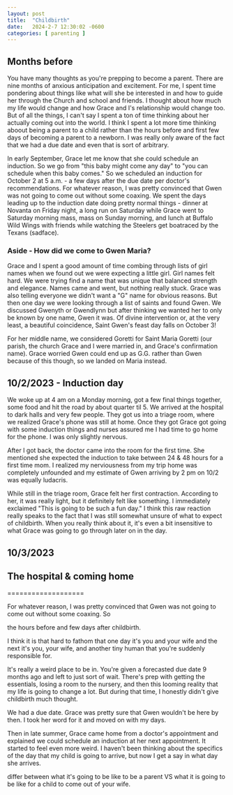```yaml
---
layout: post
title:  "Childbirth"
date:   2024-2-7 12:30:02 -0600
categories: [ parenting ]
---
```


## Months before
You have many thoughts as you're prepping 
to become a parent. There are nine months
of anxious anticipation and excitement. 
For me, I spent time 
pondering about things like what will 
she be interested in and how to guide her
through the Church and school and friends. 
I thought about how much my life would
change and how Grace and I's relationship
would change too. But of all the things,
I can't say I spent a ton of time thinking
about her actually coming out into the world.
I think I spent a lot more time thinking aboout
being a parent to a child rather than 
the hours before and first few days of
becoming a parent to a newborn. I was really
only aware of the fact that we had a due 
date and even that is sort of arbitrary. 

In early September, Grace let me know that
she could schedule an induction. So we go 
from "this baby might come any day" to 
"you can schedule when this baby comes." 
So we scheduled an induction for October 2 at 
5 a.m. - a few days
after the due date per doctor's recommendations.
For whatever reason, I was pretty convinced 
that Gwen was not going to come out without
some coaxing. We spent the days leading up to
the induction date doing pretty normal things - 
dinner at Novanta on Friday night, a long run
on Saturday while Grace went to Saturday
morning mass, mass on Sunday morning, and 
lunch at Buffalo Wild Wings with friends
while watching the Steelers get boatraced
by the Texans (sadface). 

### Aside - How did we come to Gwen Maria?
Grace and I spent a good amount of time combing
through lists of girl names when we found out we
were expecting a little girl. Girl names felt
hard. We were trying find a name that was unique
that balanced strength and elegance. 
Names came and went, but nothing really stuck. 
Grace was also telling everyone we didn't want a 
"G" name for obvious reasons. But then one day
we were looking through a list of saints and 
found Gwen. We discussed Gwenyth or Gwendlynn
but after thinking we wanted her to only be 
known by one name, Gwen it was. Of divine 
intervention or, at the very least, a beautiful
coincidence, Saint Gwen's feast day falls
on October 3!

For her middle name, we considered Goretti
for Saint Maria Goretti (our parish, the church
Grace and I were married in, and Grace's 
confirmation name). Grace worried Gwen could
end up as G.G. rather than Gwen because of this
though, so we landed on Maria instead.

## 10/2/2023 - Induction day
We woke up at 4 am on a Monday morning, got a 
few final things together, some food and hit
the road by about quarter til 5. We arrived
at the hospital to dark halls and very few
people. They got us into a triage room, where  
we realized Grace's phone was still at home. 
Once they got Grace got going with some 
induction things and nurses assured me I had
time to go home for the phone. I was only 
slightly nervous.

After I got back, the doctor came into the 
room for the first time. She mentioned she
expected the induction to take between 24 &
48 hours for a first time mom. I realized 
my nerviousness from my trip home was
completely unfounded and my estimate of Gwen
arriving by 2 pm on 10/2 was equally ludacris.

While still in the triage room, Grace felt 
her first contraction. According to her, it
was really light, but it definitely felt like
something. I immediately exclaimed "This is
going to be such a fun day." I think this raw
reaction really speaks to the fact that I 
was still somewhat unsure of what to expect of
childbirth. When you really think about it,
it's even a bit insensitive to what Grace was
going to go through later on in the day. 
 

## 10/3/2023

## The hospital & coming home


===================

For whatever reason, I was pretty convinced 
that Gwen was not going to come out without
some coaxing. So


the hours before and few days after childbirth.

I think it is that hard to fathom that one day
it's you and your wife and the next it's you, 
your wife, and another tiny human that you're
suddenly responsible for. 

It's really a weird place to be in. You're given
a forecasted due date 9 months ago and left
to just sort of wait. There's prep with 
getting the essentials, losing a room to the
nursery, and then this looming reality that
my life is going to change a lot. But during
that time, I honestly didn't give childbirth
much thought. 

We had a due date. Grace was pretty
sure that Gwen wouldn't be here by then. I 
took her word for it and moved on with my days.

Then in late summer, Grace came home from a 
doctor's appointment and explained we could
schedule an induction at her next appointment. 
It started to feel even more weird. I haven't 
been thinking about the specifics of the day that
my child is going to arrive, but now I get a say
in what day she arrives. 

differ between what it's going to be like to be a parent VS what it is going to be 
like for a child to come out of your wife.